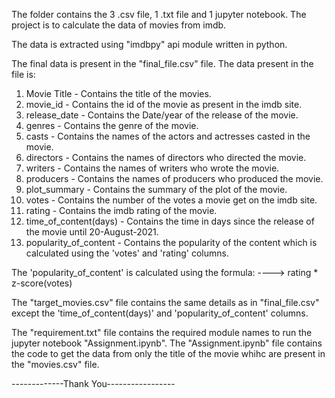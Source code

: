 The folder contains the 3 .csv file, 1 .txt file and 1 jupyter notebook.
The project is to calculate the data of movies from imdb.

The data is extracted using "imdbpy" api module written in python.

The final data is present in the "final_file.csv" file. The data present in the file is:
1. Movie Title - Contains the title of the movies.
2. movie_id - Contains the id of the movie as present in the imdb site.
3. release_date - Contains the Date/year of the release of the movie.
4. genres - Contains the genre of the movie.
5. casts - Contains the names of the actors and actresses casted in the movie.
6. directors - Contains the names of directors who directed the movie.
7. writers - Contains the names of writers who wrote the movie.
8. producers - Contains the names of producers who produced the movie.
9. plot_summary - Contains the summary of the plot of the movie.
10. votes - Contains the number of the votes a movie get on the imdb site.
11. rating - Contains the imdb rating of the movie.
12. time_of_content(days) - Contains the time in days since the release of the movie 
                            until 20-August-2021.
13. popularity_of_content - Contains the popularity of the content which is calculated using
                            the 'votes' and 'rating' columns.

The 'popularity_of_content' is calculated using the formula:
----> rating * z-score(votes)

The "target_movies.csv" file contains the same details as in "final_file.csv" except the 'time_of_content(days)' and 'popularity_of_content' columns.

The "requirement.txt" file contains the required module names to run the jupyter notebook "Assignment.ipynb".
The "Assignment.ipynb" file contains the code to get the data from only the title of the movie whihc are present in the "movies.csv" file.

-------------Thank You-----------------
